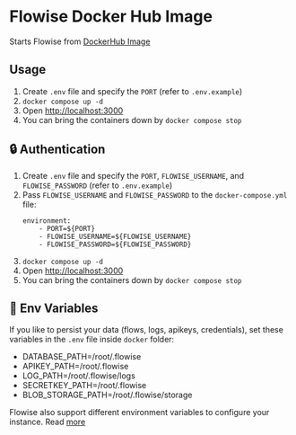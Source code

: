 # Flowise Docker Hub Image

Starts Flowise from [DockerHub Image](https://hub.docker.com/r/flowiseai/flowise)

## Usage

1. Create `.env` file and specify the `PORT` (refer to `.env.example`)
2. `docker compose up -d`
3. Open [http://localhost:3000](http://localhost:3000)
4. You can bring the containers down by `docker compose stop`

## 🔒 Authentication

1. Create `.env` file and specify the `PORT`, `FLOWISE_USERNAME`, and `FLOWISE_PASSWORD` (refer to `.env.example`)
2. Pass `FLOWISE_USERNAME` and `FLOWISE_PASSWORD` to the `docker-compose.yml` file:
    ```
    environment:
        - PORT=${PORT}
        - FLOWISE_USERNAME=${FLOWISE_USERNAME}
        - FLOWISE_PASSWORD=${FLOWISE_PASSWORD}
    ```
3. `docker compose up -d`
4. Open [http://localhost:3000](http://localhost:3000)
5. You can bring the containers down by `docker compose stop`

## 🌱 Env Variables

If you like to persist your data (flows, logs, apikeys, credentials), set these variables in the `.env` file inside `docker` folder:

-   DATABASE_PATH=/root/.flowise
-   APIKEY_PATH=/root/.flowise
-   LOG_PATH=/root/.flowise/logs
-   SECRETKEY_PATH=/root/.flowise
-   BLOB_STORAGE_PATH=/root/.flowise/storage

Flowise also support different environment variables to configure your instance. Read [more](https://docs.flowiseai.com/environment-variables)
